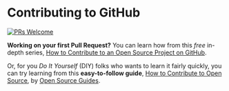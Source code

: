 # Contributing to GitHub

[![PRs Welcome](https://img.shields.io/badge/PRs-welcome-brightgreen.svg?style=flat-square)](https://github.com/zero-to-mastery/resources/issues)

**Working on your first Pull Request?** You can learn how from this *free* in-depth series, [How to Contribute to an Open Source Project on GitHub](https://egghead.io/series/how-to-contribute-to-an-open-source-project-on-github).

Or, for you *Do It Yourself* (DIY) folks who wants to learn it fairly quickly, you can try learning from this **easy-to-follow guide**, [How to Contribute to Open Source](https://opensource.guide/how-to-contribute), by [Open Source Guides](https://opensource.guide/).
